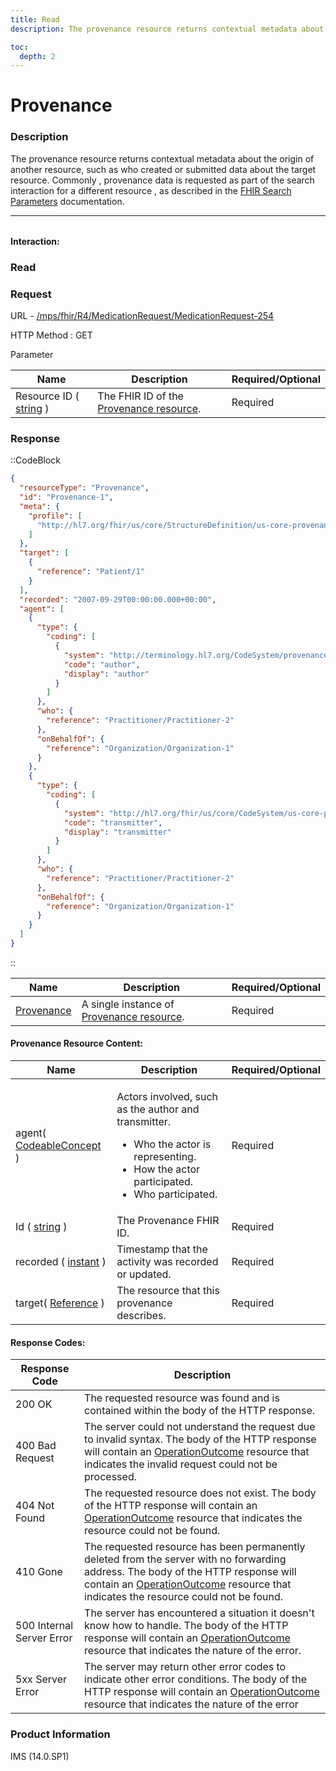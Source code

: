 ```yaml
---
title: Read
description: The provenance resource returns contextual metadata about the origin of another resource, such as who created or submitted data about the target resource.

toc:
  depth: 2
---
```


# Provenance

### Description

The provenance resource returns contextual metadata about the origin of another resource, such as who created or submitted data about the target resource. Commonly , provenance data is requested as part of the search interaction for a different resource , as described in the <a href="https://www.hl7.org/fhir/search.html" target="_blank">FHIR Search Parameters</a> documentation.


<hr style="width: 100%; color: #f7f7f7; margin-bottom:2rem;">

#### Interaction:

### Read
### Request

URL - <a href="https://172.26.60.114:2525/mps/fhir/R4/AllergyIntolerance/AllergyIntolerance-482" target="_blank">/mps/fhir/R4/MedicationRequest/MedicationRequest-254</a>

HTTP Method : GET

Parameter

<table>
  <thead>
    <tr>
      <th>Name</th>
      <th>Description</th>
      <th>Required/Optional</th>
    </tr>
  </thead>
  <tbody>
    <tr>
      <td>Resource ID ( <a href="https://hl7.org/fhir/search.html#string" target="_blank">string</a> )</td>
      <td>The FHIR ID of the <a href="https://hl7.org/fhir/us/core/STU3.1.1/StructureDefinition-us-core-provenance.html" target="_blank">Provenance resource</a>.</td>
      <td>Required</td>
    </tr>
  </tbody>
</table>

### Response
::CodeBlock
```json
{
  "resourceType": "Provenance",
  "id": "Provenance-1",
  "meta": {
    "profile": [
      "http://hl7.org/fhir/us/core/StructureDefinition/us-core-provenance"
    ]
  },
  "target": [
    {
      "reference": "Patient/1"
    }
  ],
  "recorded": "2007-09-29T00:00:00.000+00:00",
  "agent": [
    {
      "type": {
        "coding": [
          {
            "system": "http://terminology.hl7.org/CodeSystem/provenance-participant-type",
            "code": "author",
            "display": "author"
          }
        ]
      },
      "who": {
        "reference": "Practitioner/Practitioner-2"
      },
      "onBehalfOf": {
        "reference": "Organization/Organization-1"
      }
    },
    {
      "type": {
        "coding": [
          {
            "system": "http://hl7.org/fhir/us/core/CodeSystem/us-core-provenance-participant-type",
            "code": "transmitter",
            "display": "transmitter"
          }
        ]
      },
      "who": {
        "reference": "Practitioner/Practitioner-2"
      },
      "onBehalfOf": {
        "reference": "Organization/Organization-1"
      }
    }
  ]
}
```
::


<table>
  <thead>
    <tr>
      <th>Name</th>
      <th>Description</th>
      <th>Required/Optional</th>
    </tr>
  </thead>
  <tbody>
    <tr>
      <td><a href="https://hl7.org/fhir/us/core/STU3.1.1/StructureDefinition-us-core-patient.html" target="_blank">Provenance</a></td>
      <td>A single instance of <a href="https://hl7.org/fhir/us/core/STU3.1.1/StructureDefinition-us-core-provenance.html" target="_blank">Provenance resource</a>.</td>
      <td>Required</td>
    </tr>
  </tbody>
</table>

#### Provenance Resource Content:

<table>
  <thead>
    <tr>
      <th>Name</th>
      <th>Description</th>
      <th>Required/Optional</th>
    </tr>
  </thead>
  <tbody>
    <tr>
      <td>agent( <a href="https://hl7.org/fhir/datatypes.html#codeableconcept" target="_blank">CodeableConcept</a> )</td>
      <td>
        <p>Actors involved, such as the author and transmitter.</p>
        <ul>
          <li>Who the actor is representing.</li>
          <li>How the actor participated.</li>
          <li>Who participated.</li>
        </ul>
      </td>
      <td>Required</td>
    </tr>
    <tr>
      <td>Id ( <a href="https://hl7.org/fhir/search.html#string" target="_blank">string</a> )</td>
      <td>The Provenance FHIR ID.</td>
      <td>Required</td>
    </tr>
    <tr>
      <td>recorded ( <a href="https://hl7.org/fhir/R4/datatypes.html#instant" target="_blank">instant</a> )</td>
      <td>Timestamp that the activity was recorded or updated.</td>
      <td>Required</td>
    </tr>
    <tr>
      <td>target( <a href="https://hl7.org/fhir/R4/references.html" target="_blank">Reference</a> )</td>
      <td>The resource that this provenance describes.</td>
      <td>Required</td>
    </tr>
  </tbody>
</table>

#### Response Codes:

<table>
  <thead>
    <tr>
      <th>Response Code</th>
      <th>Description</th>
    </tr>
  </thead>
  <tbody>
    <tr>
      <td>200 OK</td>
      <td>The requested resource was found and is contained within the body of the HTTP response.</td>
    </tr>
    <tr>
      <td>400 Bad Request</td>
      <td>The server could not understand the request due to invalid syntax. The body of the HTTP response will contain an <a href="https://hl7.org/fhir/R4B/operationoutcome.html" target="_blank">OperationOutcome</a> resource that indicates the invalid request could not be processed.</td>
    </tr>
    <tr>
      <td>404 Not Found</td>
      <td>The requested resource does not exist. The body of the HTTP response will contain an <a href="https://hl7.org/fhir/R4B/operationoutcome.html" target="_blank">OperationOutcome</a> resource that indicates the resource could not be found.</td>
    </tr>
    <tr>
      <td>410 Gone</td>
      <td>The requested resource has been permanently deleted from the server with no forwarding address. The body of the HTTP response will contain an <a href="https://hl7.org/fhir/R4B/operationoutcome.html" target="_blank">OperationOutcome</a> resource that indicates the resource could not be found.</td>
    </tr>
    <tr>
      <td>500 Internal Server Error</td>
      <td>The server has encountered a situation it doesn't know how to handle. The body of the HTTP response will contain an <a href="https://hl7.org/fhir/R4B/operationoutcome.html" target="_blank">OperationOutcome</a> resource that indicates the nature of the error.</td>
    </tr>
    <tr>
      <td>5xx Server Error</td>
      <td>The server may return other error codes to indicate other error conditions. The body of the HTTP response will contain an <a href="https://hl7.org/fhir/R4B/operationoutcome.html" target="_blank">OperationOutcome</a> resource that indicates the nature of the error</td>
    </tr>
  </tbody>
</table>


### Product Information
IMS (14.0.SP1)